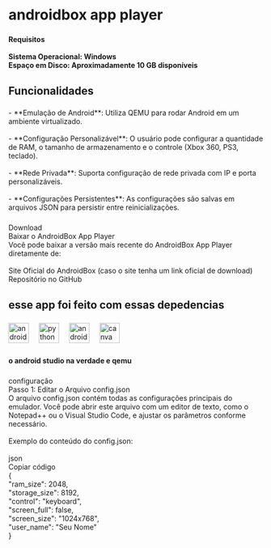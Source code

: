 <h1 align="left">androidbox app player</h1>

###

<h4 align="left">Requisitos<br><br>Sistema Operacional: Windows<br>Espaço em Disco: Aproximadamente 10 GB disponíveis</h4>

###

<h2 align="left">Funcionalidades</h2>

###

<p align="left">- **Emulação de Android**: Utiliza QEMU para rodar Android em um ambiente virtualizado.<br><br>- **Configuração Personalizável**: O usuário pode configurar a quantidade de RAM, o tamanho de armazenamento e o controle (Xbox 360, PS3, teclado).<br><br>- **Rede Privada**: Suporta configuração de rede privada com IP e porta personalizáveis.<br><br>- **Configurações Persistentes**: As configurações são salvas em arquivos JSON para persistir entre reinicializações.</p>

###

<p align="left">Download<br>Baixar o AndroidBox App Player<br>Você pode baixar a versão mais recente do AndroidBox App Player diretamente de:<br><br>Site Oficial do AndroidBox (caso o site tenha um link oficial de download)<br>Repositório no GitHub</p>

###

<h2 align="left">esse app foi feito com essas depedencias</h2>

###

<div align="left">
  <img src="https://img.shields.io/badge/Android-3DDC84?logo=android&logoColor=black&style=for-the-badge" height="40" alt="android logo"  />
  <img width="12" />
  <img src="https://img.shields.io/badge/Python-3776AB?logo=python&logoColor=white&style=for-the-badge" height="40" alt="python logo"  />
  <img width="12" />
  <img src="https://img.shields.io/badge/Android Studio-3DDC84?logo=androidstudio&logoColor=black&style=for-the-badge" height="40" alt="androidstudio logo"  />
  <img width="12" />
  <img src="https://img.shields.io/badge/Canva-00C4CC?logo=canva&logoColor=black&style=for-the-badge" height="40" alt="canva logo"  />
</div>

###

<h4 align="left">o android studio na verdade e qemu</h4>

###

<p align="left">configuração<br>Passo 1: Editar o Arquivo config.json<br>O arquivo config.json contém todas as configurações principais do emulador. Você pode abrir este arquivo com um editor de texto, como o Notepad++ ou o Visual Studio Code, e ajustar os parâmetros conforme necessário.<br><br>Exemplo do conteúdo do config.json:<br><br>json<br>Copiar código<br>{<br>  "ram_size": 2048,<br>  "storage_size": 8192,<br>  "control": "keyboard",<br>  "screen_full": false,<br>  "screen_size": "1024x768",<br>  "user_name": "Seu Nome"<br>}</p>

###
